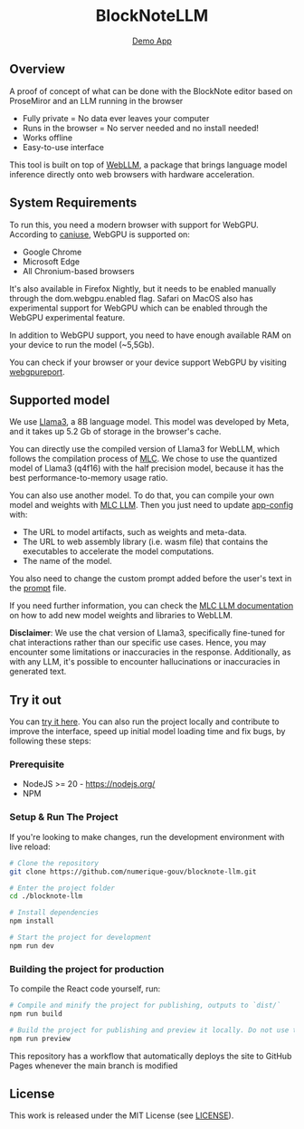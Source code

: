 <div align="center">

# BlockNoteLLM

[Demo App](https://numerique-gouv.github.io/blocknote-llm/)

</div>

## Overview

A proof of concept of what can be done with the BlockNote editor based on ProseMiror and an LLM running in the browser

- Fully private = No data ever leaves your computer
- Runs in the browser = No server needed and no install needed!
- Works offline
- Easy-to-use interface

This tool is built on top of [WebLLM](https://github.com/mlc-ai/web-llm), a package that brings language model inference directly onto web browsers with hardware acceleration.

## System Requirements

To run this, you need a modern browser with support for WebGPU. According to [caniuse](https://caniuse.com/?search=WebGPU), WebGPU is supported on:

- Google Chrome
- Microsoft Edge
- All Chronium-based browsers

It's also available in Firefox Nightly, but it needs to be enabled manually through the dom.webgpu.enabled flag. Safari on MacOS also has experimental support for WebGPU which can be enabled through the WebGPU experimental feature.

In addition to WebGPU support, you need to have enough available RAM on your device to run the model (~5,5Gb).

You can check if your browser or your device support WebGPU by visiting [webgpureport](https://webgpureport.org/).

## Supported model

We use [Llama3](https://huggingface.co/meta-llama/Meta-Llama-3-8B-Instruct), a 8B language model. This model was developed by Meta, and it takes up 5.2 Gb of storage in the browser's cache.

You can directly use the compiled version of Llama3 for WebLLM, which follows the compilation process of [MLC](https://mlc.ai/). We chose to use the quantized model of Llama3 (q4f16) with the half precision model, because it has the best performance-to-memory usage ratio.

You can also use another model. To do that, you can compile your own model and weights with [MLC LLM](https://github.com/mlc-ai/mlc-llm). Then you just need to update [app-config](./src/app-config.ts) with:

- The URL to model artifacts, such as weights and meta-data.
- The URL to web assembly library (i.e. wasm file) that contains the executables to accelerate the model computations.
- The name of the model.

You also need to change the custom prompt added before the user's text in the [prompt](./src/prompt.ts) file.

If you need further information, you can check the [MLC LLM documentation](https://llm.mlc.ai/docs/deploy/javascript.html) on how to add new model weights and libraries to WebLLM.

**Disclaimer**: We use the chat version of Llama3, specifically fine-tuned for chat interactions rather than our specific use cases. Hence, you may encounter some limitations or inaccuracies in the response. Additionally, as with any LLM, it's possible to encounter hallucinations or inaccuracies in generated text.

## Try it out

You can [try it here](https://numerique-gouv.github.io/blocknote-llm/). You can also run the project locally and contribute to improve the interface, speed up initial model loading time and fix bugs, by following these steps:

### Prerequisite

- NodeJS >= 20 - https://nodejs.org/
- NPM

### Setup & Run The Project

If you're looking to make changes, run the development environment with live reload:

```sh
# Clone the repository
git clone https://github.com/numerique-gouv/blocknote-llm.git

# Enter the project folder
cd ./blocknote-llm

# Install dependencies
npm install

# Start the project for development
npm run dev
```

### Building the project for production

To compile the React code yourself, run:

```sh
# Compile and minify the project for publishing, outputs to `dist/`
npm run build

# Build the project for publishing and preview it locally. Do not use this as a production server as it's not designed for it
npm run preview
```

This repository has a workflow that automatically deploys the site to GitHub Pages whenever the main branch is modified

## License

This work is released under the MIT License (see [LICENSE](./LICENSE)).
